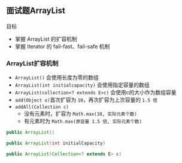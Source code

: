 ## 面试题ArrayList

目标

- 掌握 ArrayList 的扩容机制
- 掌握 Iterator 的 fail-fast、fail-safe 机制

### ArrayList扩容机制

- `ArrayList()` 会使用长度为零的数组
- `ArrayList(int initialcapacity)` 会使用指定容量的数组
- `ArrayList(collection<? extends E>c)` 会使用c的大小作为数组容量
- `add(Object o)`首次扩容为 `10`，再次扩容为上次容量的 `1.5 倍`
- `addAll(Collection c)`
    - 没有元素时，扩容为 `Math.max(10, 实际元素个数)`
    - 有元素时为 `Math.max(原容量 1.5 倍, 实际元素个数)`

```java
public ArrayList()

public ArrayList(int initialCapacity)

public ArrayList(Collection<? extends E> c)
```